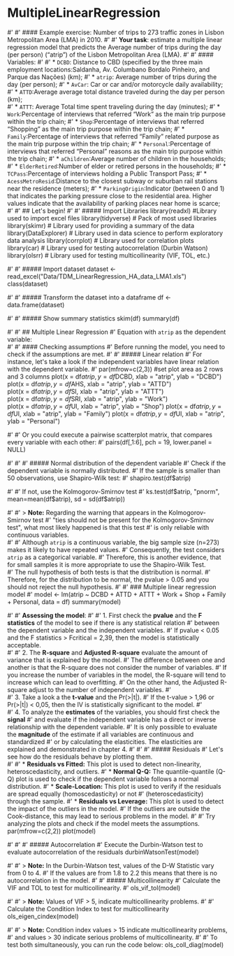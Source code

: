 # MultipleLinearRegression

#' 
#' #### Example exercise: Number of trips to 273 traffic zones in Lisbon Metropolitan Area (LMA) in 2010.
#' 
#' **Your task**: estimate a multiple linear regression model that predicts the Average number of 
trips during the day (per person) (“atrip”) of the Lisbon Metropolitan Area (LMA).
#' 
#' #### Variables:
#' 
#' * `DCBD`: Distance to CBD (specified by the three main employment locations:Saldanha, Av. Columbano Bordalo Pinheiro, and Parque das Nações) (km);
#' * `atrip`: Average number of trips during the day (per person);
#' * `AvCar`: Car or car and/or motorcycle daily availability;
#' * `ATTD`:Average average total distance traveled during the day per person (km);  
#' * `ATTT`: Average Total time spent traveling during the day (minutes); 
#' * `Work`:Percentage of interviews that referred “Work” as the main trip purpose within the trip chain;
#' * `Shop`:Percentage of interviews that referred “Shopping” as the main trip purpose within the trip chain;
#' * `Family`:Percentage of interviews that referred “Family” related purpose as the main trip purpose within the trip chain;
#' * `Personal`:Percentage of interviews that referred “Personal” reasons as the main trip purpose within the trip chain;
#' * `aChildren`:Average number of children in the households;
#' * `ElderRetired`:Number of elder or retired persons in the households;
#' * `TCPass`:Percentage of interviews holding a Public Transport Pass;
#' * `AcessMetroResid`:Distance to the closest subway or suburban rail stations near the residence (meters);
#' * `ParkingOrigin`:Indicator (between 0 and 1) that indicates the parking pressure close to the residential area. Higher values indicate that the availability of parking places near home is scarce;
#' 
#' ## Let's begin!
#' 
#' ##### Import Libraries
library(readxl) #Library used to import excel files
library(tidyverse) # Pack of most used libraries
library(skimr) # Library used for providing a summary of the data
library(DataExplorer) # Library used in data science to perform exploratory data analysis
library(corrplot) # Library used for correlation plots
library(car) # Library used for testing autocorrelation (Durbin Watson)
library(olsrr) # Library used for testing multicollinearity (VIF, TOL, etc.)

#' 
#' ##### Import dataset
dataset <- read_excel("Data/TDM_LinearRegression_HA_data_LMA1.xls")
class(dataset)

#' 
#' ##### Transform the dataset into a dataframe
df <- data.frame(dataset)

#' 
#' ##### Show summary statistics
skim(df)
summary(df)

#' 
#' ## Multiple Linear Regression
#' Equation with `atrip` as the dependent variable:  
#' 
#' #### Checking assumptions
#' Before running the model, you need to check if the assumptions are met.
#' 
#' ##### Linear relation
#' For instance, let's take a look if the independent variables have linear relation with the dependent variable.
#' 
par(mfrow=c(2,3)) #set plot area as 2 rows and 3 columns
plot(x = df$atrip, y = df$DCBD, xlab = "atrip", ylab = "DCBD")  
plot(x = df$atrip, y = df$AHS, xlab = "atrip", ylab = "ATTD")  
plot(x = df$atrip, y = df$SI, xlab = "atrip", ylab = "ATTT")  
plot(x = df$atrip, y = df$SRI, xlab = "atrip", ylab = "Work")  
plot(x = df$atrip, y = df$UI, xlab = "atrip", ylab = "Shop")
plot(x = df$atrip, y = df$UI, xlab = "atrip", ylab = "Family")
plot(x = df$atrip, y = df$UI, xlab = "atrip", ylab = "Personal")

#' 
#' Or you could execute a pairwise scatterplot matrix, that compares every variable with each other: 
#' 
pairs(df[,1:6], pch = 19, lower.panel = NULL)

#' 
#' 
#' ##### Normal distribution of the dependent variable
#' Check if the dependent variable is normally distributed. 
#' If the sample is smaller than 50 observations, use Shapiro-Wilk test: 
#' 
shapiro.test(df$atrip)

#' 
#' If not, use the Kolmogorov-Smirnov test
#' 
ks.test(df$atrip, "pnorm", mean=mean(df$atrip), sd = sd(df$atrip))

#' 
#' > **Note:** Regarding the warning that appears in the Kolmogorov-Smirnov test 
#' "ties should not be present for the Kolmogorov-Smirnov test", what most likely happened is that this test 
#' is only reliable with continuous variables.   
#' 
#' Although `atrip` is a continuous variable, the big sample size (n=273) makes it likely to have repeated values. 
#' Consequently, the test considers `atrip` as a categorical variable. 
#' Therefore, this is another evidence, that for small samples it is more appropriate to use the Shapiro-Wilk Test.  
#' The null hypothesis of both tests is that the distribution is normal. 
#' Therefore, for the distribution to be normal, the pvalue > 0.05 and you should not reject the null hypothesis.
#' 
#' ### Multiple linear regression model
#' 
model <- lm(atrip ~ DCBD + ATTD + ATTT + Work + Shop + Family + Personal, data = df)
summary(model)

#' 
#' **Assessing the model**:
#' 
#' 1. First check the **pvalue** and the **F statistics** of the model to see if there is any statistical relation 
#' between the dependent variable and the independent variables. 
#' If pvalue < 0.05 and the F statistics > Fcritical = 2,39, then the model is statistically acceptable.  
#' 
#' 2. The **R-square** and **Adjusted R-square** evaluate the amount of variance that is explained by the model. 
#' The difference between one and another is that the R-square does not consider the number of variables.
#' If you increase the number of variables in the model, the R-square will tend to increase which can lead to overfitting. 
#' On the other hand, the Adjusted R-square adjust to the number of independent variables. 
#'  
#' 3. Take a look a the **t-value** and the Pr(>|t|). 
#' If the t-value > 1,96 or Pr(>|t|) < 0,05, then the IV is statistically significant to the model.
#'    
#' 4. To analyze the **estimates** of the variables, you should first check the **signal** 
#' and evaluate if the independent variable has a direct or inverse relationship with the dependent variable. 
#' It is only possible to evaluate the **magnitude** of the estimate if all variables are continuous and standardized 
#' or by calculating the elasticities. The elasticities are explained and demonstrated in chapter 4. 
#' 
#' 
#' ##### Residuals
#' Let's see how do the residuals behave by plotting them.  
#' 
#' * **Residuals vs Fitted:** This plot is used to detect non-linearity, heteroscedasticity, and outliers. 
#' * **Normal Q-Q:** The quantile-quantile (Q-Q) plot is used to check if the dependent variable follows a normal distribution.
#' * **Scale-Location:** This plot is used to verify if the residuals are spread equally (homoscedasticity) or not 
#' (heteroscedasticity) through the sample. 
#' * **Residuals vs Leverage:** This plot is used to detect the impact of the outliers in the model. 
#' If the outliers are outside the Cook-distance, this may lead to serious problems in the model. 
#' 
#' Try analyzing the plots and check if the model meets the assumptions. 
par(mfrow=c(2,2))
plot(model)

#' 
#' 
#' ##### Autocorrelation
#' Execute the Durbin-Watson test to evaluate autocorrelation of the residuals
durbinWatsonTest(model)

#' 
#' > **Note:** In the Durbin-Watson test, values of the D-W Statistic vary from 0 to 4. 
#' If the values are from 1.8 to 2.2 this means that there is no autocorrelation in the model. 
#' 
#' ##### Multicollinearity
#' Calculate the VIF and TOL to test for multicollinearity.
#' 
ols_vif_tol(model)

#' 
#' > **Note:** Values of VIF > 5, indicate multicollinearity problems.
#' 
#' Calculate the Condition Index to test for multicollinearity
ols_eigen_cindex(model)

#' 
#' > **Note:** Condition index values > 15 indicate multicollinearity problems, 
#' and values > 30 indicate serious problems of multicollinearity.
#' 
#' To test both simultaneously, you can run the code below:
ols_coll_diag(model)


